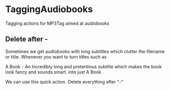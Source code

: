 # TaggingAudiobooks
Tagging actions for MP3Tag aimed at audiobooks





## **Delete after -**

Sometimes we get audiobooks with long subtitles which clutter the filename or title. 
Whenever you want to turn titles such as

A Book - An Incredibly long and pretentious subtitle which makes the book look fancy and sounds smart. 
into just
A Book

We can use this quick action. Delete everything after "-"



